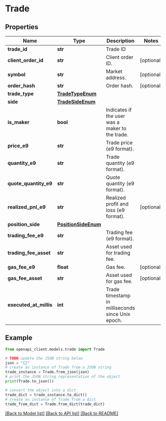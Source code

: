 # Trade


## Properties

Name | Type | Description | Notes
------------ | ------------- | ------------- | -------------
**trade_id** | **str** | Trade ID | 
**client_order_id** | **str** | Client order ID. | [optional] 
**symbol** | **str** | Market address. | [optional] 
**order_hash** | **str** | Order hash. | [optional] 
**trade_type** | [**TradeTypeEnum**](TradeTypeEnum.md) |  | 
**side** | [**TradeSideEnum**](TradeSideEnum.md) |  | 
**is_maker** | **bool** | Indicates if the user was a maker to the trade. | 
**price_e9** | **str** | Trade price (e9 format). | 
**quantity_e9** | **str** | Trade quantity (e9 format). | 
**quote_quantity_e9** | **str** | Quote quantity (e9 format). | 
**realized_pnl_e9** | **str** | Realized profit and loss (e9 format). | [optional] 
**position_side** | [**PositionSideEnum**](PositionSideEnum.md) |  | 
**trading_fee_e9** | **str** | Trading fee (e9 format). | 
**trading_fee_asset** | **str** | Asset used for trading fee. | 
**gas_fee_e9** | **float** | Gas fee. | [optional] 
**gas_fee_asset** | **str** | Asset used for gas fee. | [optional] 
**executed_at_millis** | **int** | Trade timestamp in milliseconds since Unix epoch. | 

## Example

```python
from openapi_client.models.trade import Trade

# TODO update the JSON string below
json = "{}"
# create an instance of Trade from a JSON string
trade_instance = Trade.from_json(json)
# print the JSON string representation of the object
print(Trade.to_json())

# convert the object into a dict
trade_dict = trade_instance.to_dict()
# create an instance of Trade from a dict
trade_from_dict = Trade.from_dict(trade_dict)
```
[[Back to Model list]](../README.md#documentation-for-models) [[Back to API list]](../README.md#documentation-for-api-endpoints) [[Back to README]](../README.md)



